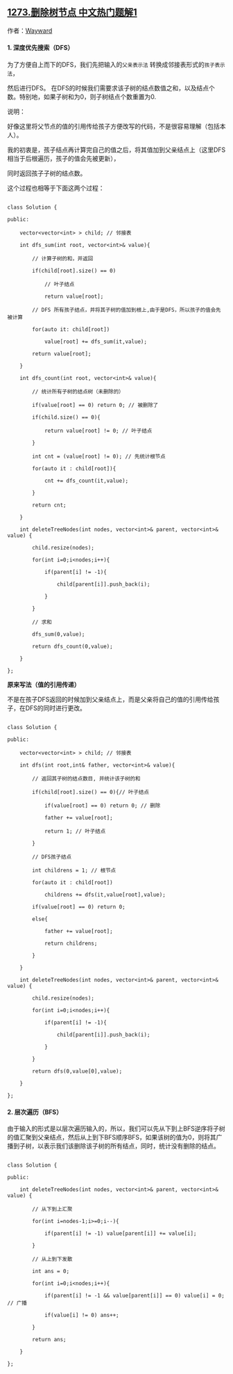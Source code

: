 ## [1273.删除树节点 中文热门题解1](https://leetcode.cn/problems/delete-tree-nodes/solutions/100000/shu-de-bian-li-dfsbfs-by-wayward)

作者：[Wayward](https://leetcode.cn/u/Wayward)

#### 1. 深度优先搜索（DFS）

为了方便自上而下的DFS，我们先把输入的`父亲表示法` 转换成邻接表形式的`孩子表示法`，
然后进行DFS。 在DFS的时候我们需要求该子树的结点数值之和，以及结点个数。特别地，如果子树和为0，则子树结点个数重置为0.

说明：
好像这里将父节点的值的引用传给孩子方便改写的代码，不是很容易理解（包括本人）。
我的初衷是，孩子结点再计算完自己的值之后，将其值加到父亲结点上（这里DFS相当于后根遍历，孩子的值会先被更新），
同时返回孩子子树的结点数。

这个过程也相等于下面这两个过程：
```
class Solution {
public:
    vector<vector<int> > child; // 邻接表
    int dfs_sum(int root, vector<int>& value){
        // 计算子树的和，并返回
        if(child[root].size() == 0)
            // 叶子结点
            return value[root];
        // DFS 所有孩子结点，并将其子树的值加到根上,由于是DFS，所以孩子的值会先被计算
        for(auto it: child[root])
            value[root] += dfs_sum(it,value);
        return value[root];
    }
    int dfs_count(int root, vector<int>& value){
        // 统计所有子树的结点树（未删除的）
        if(value[root] == 0) return 0; // 被删除了
        if(child.size() == 0){
            return value[root] != 0; // 叶子结点
        }
        int cnt = (value[root] != 0); // 先统计根节点
        for(auto it : child[root]){
            cnt += dfs_count(it,value);
        }
        return cnt;
    }
    int deleteTreeNodes(int nodes, vector<int>& parent, vector<int>& value) {
        child.resize(nodes);
        for(int i=0;i<nodes;i++){
            if(parent[i] != -1){
                child[parent[i]].push_back(i);
            }
        }
        // 求和
        dfs_sum(0,value);
        return dfs_count(0,value);
    }
};
```
**原来写法（值的引用传递）**
不是在孩子DFS返回的时候加到父亲结点上，而是父亲将自己的值的引用传给孩子，在DFS的同时进行更改。
```
class Solution {
public:
    vector<vector<int> > child; // 邻接表
    int dfs(int root,int& father, vector<int>& value){
        // 返回其子树的结点数目, 并统计该子树的和
        if(child[root].size() == 0){// 叶子结点
            if(value[root] == 0) return 0; // 删除
            father += value[root];
            return 1; // 叶子结点
        } 
        // DFS孩子结点
        int childrens = 1; // 根节点
        for(auto it : child[root])
            childrens += dfs(it,value[root],value);
        if(value[root] == 0) return 0;
        else{
            father += value[root];
            return childrens;
        }
    }
    int deleteTreeNodes(int nodes, vector<int>& parent, vector<int>& value) {
        child.resize(nodes);
        for(int i=0;i<nodes;i++){
            if(parent[i] != -1){
                child[parent[i]].push_back(i);
            }
        }
        return dfs(0,value[0],value);
    }
};
```

#### 2. 层次遍历（BFS）

由于输入的形式是以层次遍历输入的，所以，我们可以先从下到上BFS逆序将子树的值汇聚到父亲结点，然后从上到下BFS顺序BFS，如果该树的值为0，则将其广播到子树，以表示我们该删除该子树的所有结点，同时，统计没有删除的结点。

```
class Solution {
public:
    int deleteTreeNodes(int nodes, vector<int>& parent, vector<int>& value) {
        // 从下到上汇聚
        for(int i=nodes-1;i>=0;i--){
            if(parent[i] != -1) value[parent[i]] += value[i];
        }
        // 从上到下发散
        int ans = 0;
        for(int i=0;i<nodes;i++){
            if(parent[i] != -1 && value[parent[i]] == 0) value[i] = 0; // 广播
            if(value[i] != 0) ans++;
        }
        return ans;
    }
};
```

